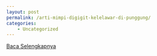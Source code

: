 ```yaml
---
layout: post
permalink: /arti-mimpi-digigit-kelelawar-di-punggung/
categories:
    - Uncategorized
---
```


[Baca Selengkapnya](/06)